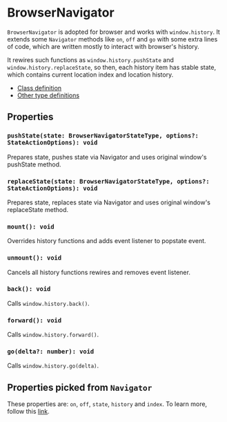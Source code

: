 # BrowserNavigator
`BrowserNavigator` is adopted for browser and works with `window.history`. It
extends some `Navigator` methods like `on`, `off` and `go` with some extra 
lines of code, which are written mostly to interact with browser's history.

It rewires such functions as `window.history.pushState` and 
`window.history.replaceState`, so then, each history item has stable state,
which contains current location index and location history.

- [Class definition](https://github.com/wolframdeus/mini-apps-navigation/blob/master/src/BrowserNavigator/BrowserNavigator.ts)
- [Other type definitions](https://github.com/wolframdeus/mini-apps-navigation/blob/master/src/BrowserNavigator/types.ts)

## Properties
### `pushState(state: BrowserNavigatorStateType, options?: StateActionOptions): void`
Prepares state, pushes state via Navigator and uses original window's pushState
method.

### `replaceState(state: BrowserNavigatorStateType, options?: StateActionOptions): void`
Prepares state, replaces state via Navigator and uses original window's
replaceState method.

### `mount(): void`
Overrides history functions and adds event listener to popstate event.

### `unmount(): void`
Cancels all history functions rewires and removes event listener.

### `back(): void`
Calls `window.history.back()`.

### `forward(): void`
Calls `window.history.forward()`.

### `go(delta?: number): void`
Calls `window.history.go(delta)`.

## Properties picked from `Navigator`
These properties are: `on`, `off`, `state`, `history` and `index`. To
learn more, follow this [link](https://github.com/wolframdeus/mini-apps-navigation/tree/master/src/Navigator/README.md#Properties).
